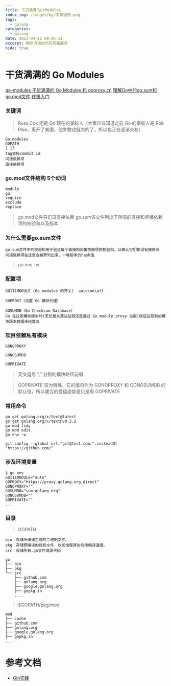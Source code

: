 ```yaml
---
title: 干货满满的GoModules
index_img: /images/bg/文章通用.png
tags:
  - golang
categories:
  - golang
date: 2023-04-11 09:40:12
excerpt: 腾讯内部的代码风格要求
hide: true
---
```


# 干货满满的 Go Modules

[go-modules 干货满满的 Go Modules 和 goproxy.cn](https://www.jishuchi.com/read/gin-practice/3794#8c7ywi)
[理解Go中的go.sum和go.mod文件](https://golangbyexample.com/go-mod-sum-module/)
[终极入门](https://www.jishuchi.com/read/gin-practice/3795)

### 关键词

> Russ Cox 还是 Go 现在的掌舵人（大家应该知道之前 Go 的掌舵人是 Rob Pike，离开了美国，他岁数也挺大的了，所以也正在逐渐交权）

```
Go modules
GOPATH
1.13
tag支持commit id
间接依赖项
直接依赖项
```

### go.mod文件结构 5个动词

```
module
go
require
exclude
replace
```

> go.mod文件只记录直接依赖
> go.sum该文件列出了所需的直接和间接依赖项的校验和以及版本

### 为什么需要go.sum文件

```
go.sum文件中的校验和用于验证每个直接和间接依赖项的校验和，以确认它们都没有被修改
间接依赖项在这里会被罗列出来，一堆版本的hash值
```
> go env -w

### 配置项

```
GO111MODULE (Go modules 的开关)  auto\on\off

GOPROXY（设置 Go 模块代理）

GOSUMDB（Go Checksum Database）
Go 在拉取模块版本时(无论是从源站拉取还是通过 Go module proxy 拉取)保证拉取到的模块版本数据未经篡改
```

### 项目依赖私有模块
```
GONOPROXY

GONOSUMDB

GOPRIVATE
```

> 英文逗号 “,” 分割的模块路径前缀

> GOPRIVATE 较为特殊，它的值将作为 GONOPROXY 和 GONOSUMDB 的默认值，所以建议的最佳姿势是只是用 GOPRIVATE


### 常用命令

```
go get golang.org/x/text@latest
go get golang.org/x/text@v0.3.2
go mod tidy
go mod edit
go env -w

git config --global url."git@test.com:".insteadOf "https://github.com/"
```

### 涉及环境变量

```
$ go env
GO111MODULE="auto"
GOPROXY="https://proxy.golang.org,direct"
GONOPROXY=""
GOSUMDB="sum.golang.org"
GONOSUMDB=""
GOPRIVATE=""
...
```

### 目录

> GOPATH

```
bin：存储所编译生成的二进制文件。
pkg：存储预编译的目标文件，以加快程序的后续编译速度。
src：存储所有.go文件或源代码
```

```
go
├── bin
├── pkg
└── src
    ├── github.com
    ├── golang.org
    ├── google.golang.org
    ├── gopkg.in
    ....
```

> $GOPATH/pkg/mod

```
mod
├── cache
├── github.com
├── golang.org
├── google.golang.org
├── gopkg.in
...
```

# 参考文档

- [Gin实践](https://www.jishuchi.com/books/gin-practice)